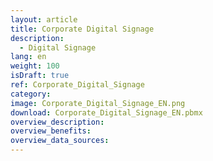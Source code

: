 ```yaml
---
layout: article
title: Corporate Digital Signage
description: 
  - Digital Signage
lang: en
weight: 100
isDraft: true
ref: Corporate_Digital_Signage
category:
image: Corporate_Digital_Signage_EN.png
download: Corporate_Digital_Signage_EN.pbmx
overview_description:
overview_benefits:
overview_data_sources:
---
```

